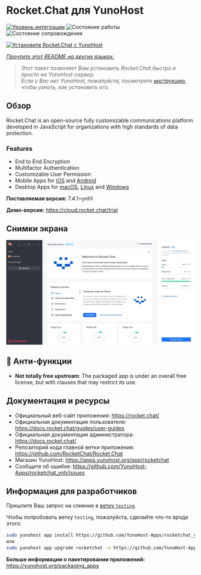 <!--
Важно: этот README был автоматически сгенерирован <https://github.com/YunoHost/apps/tree/master/tools/readme_generator>
Он НЕ ДОЛЖЕН редактироваться вручную.
-->

# Rocket.Chat для YunoHost

[![Уровень интеграции](https://apps.yunohost.org/badge/integration/rocketchat)](https://ci-apps.yunohost.org/ci/apps/rocketchat/)
![Состояние работы](https://apps.yunohost.org/badge/state/rocketchat)
![Состояние сопровождения](https://apps.yunohost.org/badge/maintained/rocketchat)

[![Установите Rocket.Chat с YunoHost](https://install-app.yunohost.org/install-with-yunohost.svg)](https://install-app.yunohost.org/?app=rocketchat)

*[Прочтите этот README на других языках.](./ALL_README.md)*

> *Этот пакет позволяет Вам установить Rocket.Chat быстро и просто на YunoHost-сервер.*  
> *Если у Вас нет YunoHost, пожалуйста, посмотрите [инструкцию](https://yunohost.org/install), чтобы узнать, как установить его.*

## Обзор

Rocket.Chat is an open-source fully customizable communications platform developed in JavaScript for organizations with high standards of data protection.

### Features

- End to End Encryption
- Multifactor Authentication
- Customizable User Permission
- Mobile Apps for [iOS](https://apps.apple.com/app/rocket-chat/id1148741252) and [Android](https://play.google.com/store/apps/details?id=chat.rocket.android)
- Desktop Apps for [macOS](https://apps.apple.com/br/app/rocket-chat/id1086818840), [Linux](https://snapcraft.io/rocketchat-desktop) and [Windows](https://releases.rocket.chat/desktop/latest/download)

**Поставляемая версия:** 7.4.1~ynh1

**Демо-версия:** <https://cloud.rocket.chat/trial>

## Снимки экрана

![Снимок экрана Rocket.Chat](./doc/screenshots/screenshot.jpg)

## :red_circle: Анти-функции

- **Not totally free upstream**: The packaged app is under an overall free license, but with clauses that may restrict its use.

## Документация и ресурсы

- Официальный веб-сайт приложения: <https://rocket.chat/>
- Официальная документация пользователя: <https://docs.rocket.chat/guides/user-guides>
- Официальная документация администратора: <https://docs.rocket.chat/>
- Репозиторий кода главной ветки приложения: <https://github.com/RocketChat/Rocket.Chat>
- Магазин YunoHost: <https://apps.yunohost.org/app/rocketchat>
- Сообщите об ошибке: <https://github.com/YunoHost-Apps/rocketchat_ynh/issues>

## Информация для разработчиков

Пришлите Ваш запрос на слияние в [ветку `testing`](https://github.com/YunoHost-Apps/rocketchat_ynh/tree/testing).

Чтобы попробовать ветку `testing`, пожалуйста, сделайте что-то вроде этого:

```bash
sudo yunohost app install https://github.com/YunoHost-Apps/rocketchat_ynh/tree/testing --debug
или
sudo yunohost app upgrade rocketchat -u https://github.com/YunoHost-Apps/rocketchat_ynh/tree/testing --debug
```

**Больше информации о пакетировании приложений:** <https://yunohost.org/packaging_apps>
